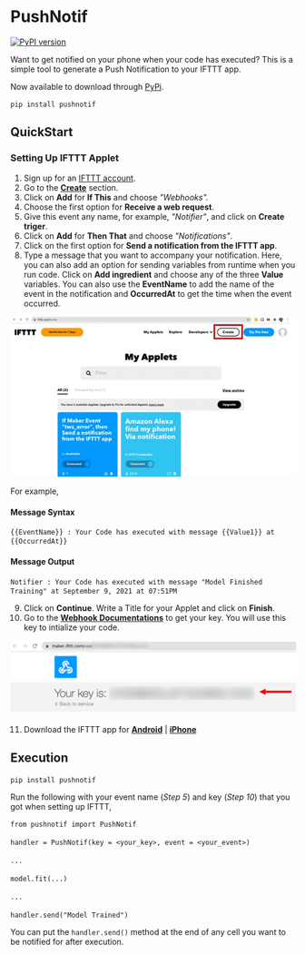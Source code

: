 # PushNotif

[![PyPI version](https://badge.fury.io/py/pushnotif.svg)](https://badge.fury.io/py/pushnotif)

Want to get notified on your phone when your code has executed? This is a simple tool to generate a Push Notification to your IFTTT app.

Now available to download through [PyPi](https://pypi.org/project/pushnotif/).

```
pip install pushnotif
```

## QuickStart

### Setting Up IFTTT Applet

1. Sign up for an [IFTTT account](https://ifttt.com/join).
2. Go to the **[Create](https://ifttt.com/create)** section.
3. Click on **Add** for **If This** and choose *"Webhooks".*
4. Choose the first option for **Receive a web request**.
5. Give this event any name, for example, *"Notifier"*, and click on **Create triger**.
6. Click on **Add** for **Then That** and choose *"Notifications"*.
7. Click on the first option for **Send a notification from the IFTTT app**.
8. Type a message that you want to accompany your notification. Here, you can also add an option for sending variables from runtime when you run code. Click on **Add ingredient** and choose any of the three **Value** variables. You can also use the **EventName** to add the name of the event in the notification and **OccurredAt** to get the time when the event occurred.

<img src = "tutorial/flow.gif">

For example,

#### Message Syntax
```
{{EventName}} : Your Code has executed with message {{Value1}} at {{OccurredAt}}
```
#### Message Output
```
Notifier : Your Code has executed with message "Model Finished Training" at September 9, 2021 at 07:51PM
```
9. Click on **Continue**. Write a Title for your Applet and click on **Finish**.
10. Go to the **[Webhook Documentations](https://ifttt.com/maker_webhooks)** to get your key. You will use this key to intialize your code.
<img src = "tutorial/key.png" style/>

11. Download the IFTTT app for **[Android](https://play.google.com/store/apps/details?id=com.ifttt.ifttt&hl=en_US&gl=US)** | **[iPhone](https://apps.apple.com/us/app/ifttt/id660944635)**

## Execution
```
pip install pushnotif
```

Run the following with your event name (*Step 5*) and key (*Step 10*) that you got when setting up IFTTT,
```
from pushnotif import PushNotif

handler = PushNotif(key = <your_key>, event = <your_event>)

...

model.fit(...)

...

handler.send("Model Trained")
```

You can put the `handler.send()` method at the end of any cell you want to be notified for after execution. 